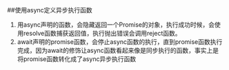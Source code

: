 ##使用async定义异步执行函数

1. 用async声明的函数，会隐藏返回一个Promise的对象，执行成功时候，会使用resolve函数捕获返回值，执行抛出错误会调用reject函数。
2. await声明的promise函数，会停止async函数的执行，直到promise函数执行完成，因为await的修饰让async函数看起来像是同步执行的函数，事实上是将promise函数转化成了async异步执行函数
